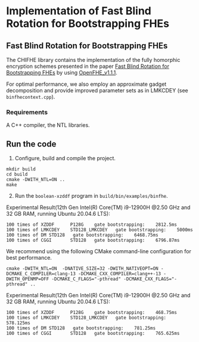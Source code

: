 Implementation of Fast Blind Rotation for Bootstrapping FHEs
=====================================

## Fast Blind Rotation for Bootstrapping FHEs
The CHIFHE library contains the implementation of the fully homorphic encryption schemes presented in the paper [Fast Blind Rotation for Bootstrapping FHEs](https://eprint.iacr.org/2023/1564) by using [OpenFHE_v1.1.1](https://github.com/openfheorg/openfhe-development/releases/tag/v1.1.1).

For optimal performance, we also employ an approximate gadget decomposition and provide improved parameter sets as in LMKCDEY (see `binfhecontext.cpp`).
### Requirements
A C++ compiler, the NTL libraries.

## Run the code
1. Configure, build and compile the project.
```
mkdir build
cd build
cmake -DWITH_NTL=ON .. 
make 
```
2. Run the `boolean-xzddf` program in `build/bin/examples/binfhe`.
   
Experimental Result(12th Gen Intel(R) Core(TM) i9-12900H @2.50 GHz and 32 GB RAM, running Ubuntu 20.04.6 LTS):
 ```
100 times of XZDDF      P128G    gate bootstrapping:    2812.5ms
100 times of LMKCDEY    STD128_LMKCDEY   gate bootstrapping:    5000ms
100 times of DM STD128   gate bootstrapping:    6468.75ms
100 times of CGGI       STD128   gate bootstrapping:    6796.87ms
```
We recommend using the following CMake command-line configuration for best performance.
```
cmake -DWITH_NTL=ON  -DNATIVE_SIZE=32 -DWITH_NATIVEOPT=ON -DCMAKE_C_COMPILER=clang-13 -DCMAKE_CXX_COMPILER=clang++-13 -DWITH_OPENMP=OFF -DCMAKE_C_FLAGS="-pthread" -DCMAKE_CXX_FLAGS="-pthread" .. 
```
Experimental Result(12th Gen Intel(R) Core(TM) i9-12900H @2.50 GHz and 32 GB RAM, running Ubuntu 20.04.6 LTS):
```
100 times of XZDDF      P128G    gate bootstrapping:    468.75ms
100 times of LMKCDEY    STD128_LMKCDEY   gate bootstrapping:    578.125ms
100 times of DM STD128   gate bootstrapping:    781.25ms
100 times of CGGI       STD128   gate bootstrapping:    765.625ms
```
